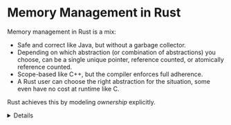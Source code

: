# Memory Management in Rust

Memory management in Rust is a mix:

- Safe and correct like Java, but without a garbage collector.
- Depending on which abstraction (or combination of abstractions) you choose,
  can be a single unique pointer, reference counted, or atomically reference
  counted.
- Scope-based like C++, but the compiler enforces full adherence.
- A Rust user can choose the right abstraction for the situation, some even have
  no cost at runtime like C.

Rust achieves this by modeling _ownership_ explicitly.

<details>

- If asked how at this point, you can mention that in Rust this is usually
  handled by RAII wrapper types such as [Box], [Vec], [Rc], or [Arc]. These
  encapsulate ownership and memory allocation via various means, and prevent the
  potential errors in C.

- You may be asked about destructors here, the [Drop] trait is the Rust
  equivalent.

</details>

[Box]: https://doc.rust-lang.org/std/boxed/struct.Box.html
[Vec]: https://doc.rust-lang.org/std/vec/struct.Vec.html
[Rc]: https://doc.rust-lang.org/std/rc/struct.Rc.html
[Arc]: https://doc.rust-lang.org/std/sync/struct.Arc.html
[Drop]: https://doc.rust-lang.org/std/ops/trait.Drop.html
